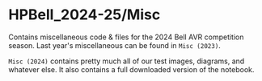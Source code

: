# HPBell_2024-25/Misc
Contains miscellaneous code & files for the 2024 Bell AVR competition season. Last year's miscellaneous can be found in `Misc (2023)`.

`Misc (2024)` contains pretty much all of our test images, diagrams, and whatever else. It also contains a full downloaded version of the notebook.
